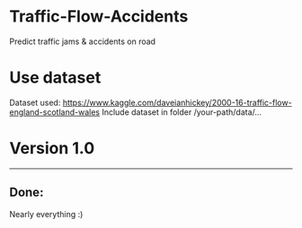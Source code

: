 # Traffic-Flow-Accidents
Predict traffic jams &amp; accidents on road


# Use dataset
Dataset used: https://www.kaggle.com/daveianhickey/2000-16-traffic-flow-england-scotland-wales
Include dataset in folder /your-path/data/...

# Version 1.0
---
Done: 
---
Nearly everything :)
